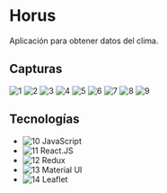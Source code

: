 # Horus
Aplicación para obtener datos del clima.

## Capturas

![1](https://i.ibb.co/w7Cj18H/1.png)
![2](https://i.ibb.co/wYF7N9x/2.png)
![3](https://i.ibb.co/4ZhZCFr/3.png)
![4](https://i.ibb.co/QfkVrVj/4.png)
![5](https://i.ibb.co/718mLzc/5.png)
![6](https://i.ibb.co/fGSw2b8/6.png)
![7](https://i.ibb.co/4fzgRKK/7.png)
![8](https://i.ibb.co/PDNDXN7/8.png)
![9](https://i.ibb.co/fdhVg4w/9.png)



## Tecnologías

- ![10](https://i.ibb.co/Y38c44f/javascript.png) JavaScript
- ![11](https://i.ibb.co/7Yb8sZf/react.png) React.JS
- ![12](https://i.ibb.co/0DqxLvB/redux.png) Redux
- ![13](https://i.ibb.co/yn2c02K/material.png) Material UI
- ![14](https://i.ibb.co/dp4NjTP/leaflet.png) Leaflet


